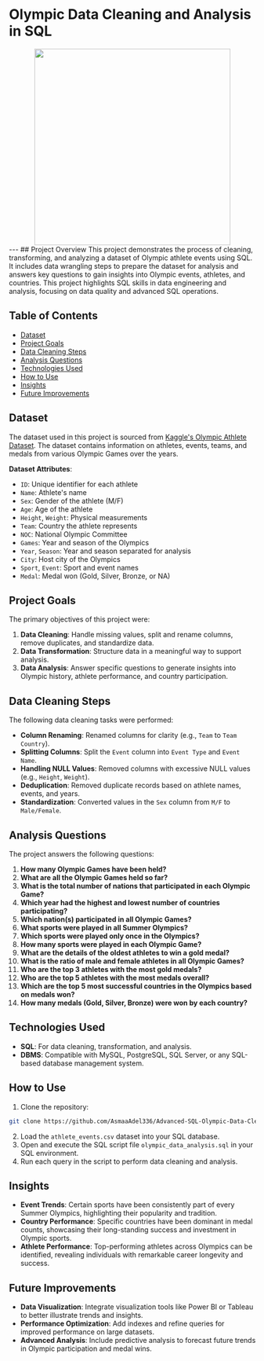 # Olympic Data Cleaning and Analysis in SQL
<div align="center">
  <img src="![images](https://github.com/user-attachments/assets/27fe1b67-9ed3-443b-bb9a-1583113533c1)"  width="400"/>
</div>
---
## Project Overview
This project demonstrates the process of cleaning, transforming, and analyzing a dataset of Olympic athlete events using SQL. It includes data wrangling steps to prepare the dataset for analysis and answers key questions to gain insights into Olympic events, athletes, and countries. This project highlights SQL skills in data engineering and analysis, focusing on data quality and advanced SQL operations. 

## Table of Contents
- [Dataset](#dataset)
- [Project Goals](#project-goals)
- [Data Cleaning Steps](#data-cleaning-steps)
- [Analysis Questions](#analysis-questions)
- [Technologies Used](#technologies-used)
- [How to Use](#how-to-use)
- [Insights](#insights)
- [Future Improvements](#future-improvements)

## Dataset
The dataset used in this project is sourced from [Kaggle's Olympic Athlete Dataset](https://www.kaggle.com/heesoo37/120-years-of-olympic-history-athletes-and-results). The dataset contains information on athletes, events, teams, and medals from various Olympic Games over the years.

**Dataset Attributes**:
- `ID`: Unique identifier for each athlete
- `Name`: Athlete's name
- `Sex`: Gender of the athlete (M/F)
- `Age`: Age of the athlete
- `Height`, `Weight`: Physical measurements
- `Team`: Country the athlete represents
- `NOC`: National Olympic Committee
- `Games`: Year and season of the Olympics
- `Year`, `Season`: Year and season separated for analysis
- `City`: Host city of the Olympics
- `Sport`, `Event`: Sport and event names
- `Medal`: Medal won (Gold, Silver, Bronze, or NA)

## Project Goals
The primary objectives of this project were:
1. **Data Cleaning**: Handle missing values, split and rename columns, remove duplicates, and standardize data.
2. **Data Transformation**: Structure data in a meaningful way to support analysis.
3. **Data Analysis**: Answer specific questions to generate insights into Olympic history, athlete performance, and country participation.

## Data Cleaning Steps
The following data cleaning tasks were performed:
- **Column Renaming**: Renamed columns for clarity (e.g., `Team` to `Team Country`).
- **Splitting Columns**: Split the `Event` column into `Event Type` and `Event Name`.
- **Handling NULL Values**: Removed columns with excessive NULL values (e.g., `Height`, `Weight`).
- **Deduplication**: Removed duplicate records based on athlete names, events, and years.
- **Standardization**: Converted values in the `Sex` column from `M/F` to `Male/Female`.

## Analysis Questions
The project answers the following questions:
1. **How many Olympic Games have been held?**
2. **What are all the Olympic Games held so far?**
3. **What is the total number of nations that participated in each Olympic Game?**
4. **Which year had the highest and lowest number of countries participating?**
5. **Which nation(s) participated in all Olympic Games?**
6. **What sports were played in all Summer Olympics?**
7. **Which sports were played only once in the Olympics?**
8. **How many sports were played in each Olympic Game?**
9. **What are the details of the oldest athletes to win a gold medal?**
10. **What is the ratio of male and female athletes in all Olympic Games?**
11. **Who are the top 3 athletes with the most gold medals?**
12. **Who are the top 5 athletes with the most medals overall?**
13. **Which are the top 5 most successful countries in the Olympics based on medals won?**
14. **How many medals (Gold, Silver, Bronze) were won by each country?** 

## Technologies Used
- **SQL**: For data cleaning, transformation, and analysis.
- **DBMS**: Compatible with MySQL, PostgreSQL, SQL Server, or any SQL-based database management system.

## How to Use
1. Clone the repository:
```bash
git clone https://github.com/AsmaaAdel336/Advanced-SQL-Olympic-Data-Cleaning-and-Analysis
```
2. Load the `athlete_events.csv` dataset into your SQL database.
3. Open and execute the SQL script file `olympic_data_analysis.sql` in your SQL environment.
4. Run each query in the script to perform data cleaning and analysis.

## Insights
- **Event Trends**: Certain sports have been consistently part of every Summer Olympics, highlighting their popularity and tradition.
- **Country Performance**: Specific countries have been dominant in medal counts, showcasing their long-standing success and investment in Olympic sports.
- **Athlete Performance**: Top-performing athletes across Olympics can be identified, revealing individuals with remarkable career longevity and success.

## Future Improvements
- **Data Visualization**: Integrate visualization tools like Power BI or Tableau to better illustrate trends and insights.
- **Performance Optimization**: Add indexes and refine queries for improved performance on large datasets.
- **Advanced Analysis**: Include predictive analysis to forecast future trends in Olympic participation and medal wins.
